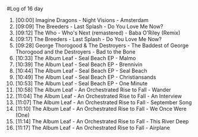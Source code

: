 #Log of 16 day

1. [00:00] Imagine Dragons - Night Visions - Amsterdam
1. [09:09] The Breeders - Last Splash - Do You Love Me Now?
1. [09:12] The Who - Who's Next (remastered) - Baba O'Riley (Remix)
1. [09:17] The Breeders - Last Splash - Do You Love Me Now?
1. [09:28] George Thorogood & The Destroyers - The Baddest of George Thorogood and the Destroyers - Bad to the Bone
1. [10:33] The Album Leaf - Seal Beach EP - Malmo
1. [10:39] The Album Leaf - Seal Beach EP - Brennivin
1. [10:44] The Album Leaf - Seal Beach EP - Seal Beach
1. [10:49] The Album Leaf - Seal Beach EP - Christiansands
1. [10:53] The Album Leaf - Seal Beach EP - One Minute
1. [10:58] The Album Leaf - An Orchestrated Rise to Fall - Wander
1. [11:04] The Album Leaf - An Orchestrated Rise to Fall - An Interview
1. [11:07] The Album Leaf - An Orchestrated Rise to Fall - September Song
1. [11:10] The Album Leaf - An Orchestrated Rise to Fall - We Once Were (One)
1. [11:14] The Album Leaf - An Orchestrated Rise to Fall - This River Deep
1. [11:17] The Album Leaf - An Orchestrated Rise to Fall - Airplane

